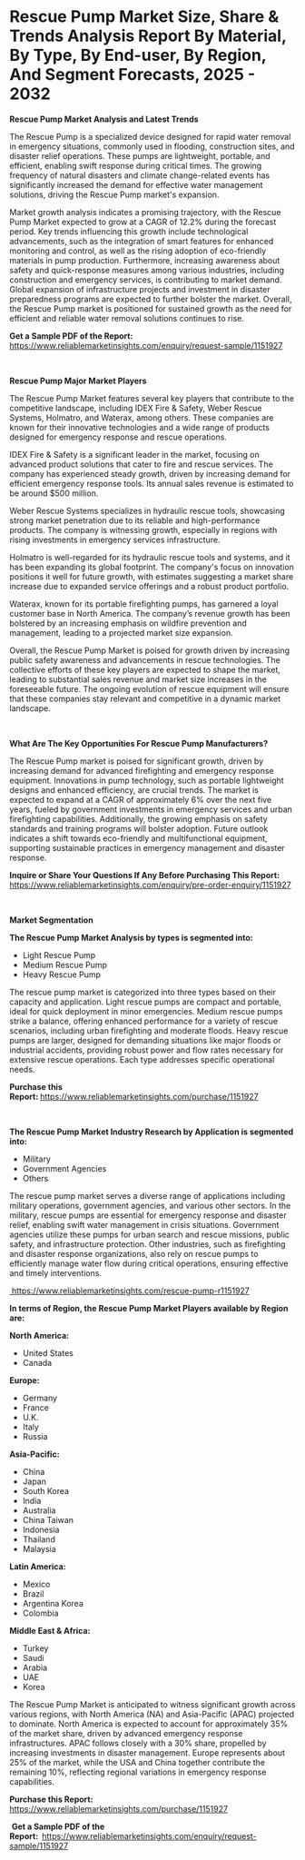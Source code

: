<p><h1>Rescue Pump Market Size, Share & Trends Analysis Report By Material, By Type, By End-user, By Region, And Segment Forecasts, 2025 - 2032</h1></p><p><strong>Rescue Pump Market Analysis and Latest Trends</strong></p>
<p><p>The Rescue Pump is a specialized device designed for rapid water removal in emergency situations, commonly used in flooding, construction sites, and disaster relief operations. These pumps are lightweight, portable, and efficient, enabling swift response during critical times. The growing frequency of natural disasters and climate change-related events has significantly increased the demand for effective water management solutions, driving the Rescue Pump market's expansion.</p><p>Market growth analysis indicates a promising trajectory, with the Rescue Pump Market expected to grow at a CAGR of 12.2% during the forecast period. Key trends influencing this growth include technological advancements, such as the integration of smart features for enhanced monitoring and control, as well as the rising adoption of eco-friendly materials in pump production. Furthermore, increasing awareness about safety and quick-response measures among various industries, including construction and emergency services, is contributing to market demand. Global expansion of infrastructure projects and investment in disaster preparedness programs are expected to further bolster the market. Overall, the Rescue Pump market is positioned for sustained growth as the need for efficient and reliable water removal solutions continues to rise.</p></p>
<p><strong>Get a Sample PDF of the Report:&nbsp;</strong> <a href="https://www.reliablemarketinsights.com/enquiry/request-sample/1151927?utm_campaign=2210&utm_medium=2&utm_source=Github&utm_content=ia&utm_term=16042025&utm_id=rescue-pump">https://www.reliablemarketinsights.com/enquiry/request-sample/1151927</a></p>
<p>&nbsp;</p>
<p><strong>Rescue Pump Major Market Players</strong></p>
<p><p>The Rescue Pump Market features several key players that contribute to the competitive landscape, including IDEX Fire & Safety, Weber Rescue Systems, Holmatro, and Waterax, among others. These companies are known for their innovative technologies and a wide range of products designed for emergency response and rescue operations.</p><p>IDEX Fire & Safety is a significant leader in the market, focusing on advanced product solutions that cater to fire and rescue services. The company has experienced steady growth, driven by increasing demand for efficient emergency response tools. Its annual sales revenue is estimated to be around $500 million.</p><p>Weber Rescue Systems specializes in hydraulic rescue tools, showcasing strong market penetration due to its reliable and high-performance products. The company is witnessing growth, especially in regions with rising investments in emergency services infrastructure.</p><p>Holmatro is well-regarded for its hydraulic rescue tools and systems, and it has been expanding its global footprint. The company's focus on innovation positions it well for future growth, with estimates suggesting a market share increase due to expanded service offerings and a robust product portfolio.</p><p>Waterax, known for its portable firefighting pumps, has garnered a loyal customer base in North America. The company’s revenue growth has been bolstered by an increasing emphasis on wildfire prevention and management, leading to a projected market size expansion.</p><p>Overall, the Rescue Pump Market is poised for growth driven by increasing public safety awareness and advancements in rescue technologies. The collective efforts of these key players are expected to shape the market, leading to substantial sales revenue and market size increases in the foreseeable future. The ongoing evolution of rescue equipment will ensure that these companies stay relevant and competitive in a dynamic market landscape.</p></p>
<p>&nbsp;</p>
<p><strong>What Are The Key Opportunities For Rescue Pump Manufacturers?</strong></p>
<p><p>The Rescue Pump market is poised for significant growth, driven by increasing demand for advanced firefighting and emergency response equipment. Innovations in pump technology, such as portable lightweight designs and enhanced efficiency, are crucial trends. The market is expected to expand at a CAGR of approximately 6% over the next five years, fueled by government investments in emergency services and urban firefighting capabilities. Additionally, the growing emphasis on safety standards and training programs will bolster adoption. Future outlook indicates a shift towards eco-friendly and multifunctional equipment, supporting sustainable practices in emergency management and disaster response.</p></p>
<p><strong>Inquire or Share Your Questions If Any Before Purchasing This Report:</strong> <a href="https://www.reliablemarketinsights.com/enquiry/pre-order-enquiry/1151927?utm_campaign=2210&utm_medium=2&utm_source=Github&utm_content=ia&utm_term=16042025&utm_id=rescue-pump">https://www.reliablemarketinsights.com/enquiry/pre-order-enquiry/1151927</a></p>
<p>&nbsp;</p>
<p><strong>Market Segmentation</strong></p>
<p><strong>The Rescue Pump Market Analysis by types is segmented into:</strong></p>
<p><ul><li>Light Rescue Pump</li><li>Medium Rescue Pump</li><li>Heavy Rescue Pump</li></ul></p>
<p><p>The rescue pump market is categorized into three types based on their capacity and application. Light rescue pumps are compact and portable, ideal for quick deployment in minor emergencies. Medium rescue pumps strike a balance, offering enhanced performance for a variety of rescue scenarios, including urban firefighting and moderate floods. Heavy rescue pumps are larger, designed for demanding situations like major floods or industrial accidents, providing robust power and flow rates necessary for extensive rescue operations. Each type addresses specific operational needs.</p></p>
<p><strong>Purchase this Report:&nbsp;</strong><a href="https://www.reliablemarketinsights.com/purchase/1151927?utm_campaign=2210&utm_medium=2&utm_source=Github&utm_content=ia&utm_term=16042025&utm_id=rescue-pump">https://www.reliablemarketinsights.com/purchase/1151927</a></p>
<p>&nbsp;</p>
<p><strong>The Rescue Pump Market Industry Research by Application is segmented into:</strong></p>
<p><ul><li>Military</li><li>Government Agencies</li><li>Others</li></ul></p>
<p><p>The rescue pump market serves a diverse range of applications including military operations, government agencies, and various other sectors. In the military, rescue pumps are essential for emergency response and disaster relief, enabling swift water management in crisis situations. Government agencies utilize these pumps for urban search and rescue missions, public safety, and infrastructure protection. Other industries, such as firefighting and disaster response organizations, also rely on rescue pumps to efficiently manage water flow during critical operations, ensuring effective and timely interventions.</p></p>
<p><a href="https://www.reliablemarketinsights.com/rescue-pump-r1151927?utm_campaign=2210&utm_medium=2&utm_source=Github&utm_content=ia&utm_term=16042025&utm_id=rescue-pump">&nbsp;https://www.reliablemarketinsights.com/rescue-pump-r1151927</a></p>
<p><strong>In terms of Region, the Rescue Pump Market Players available by Region are:</strong></p>
<p>
    <p> <strong> North America: </strong>
        <ul>
            <li>United States</li>
            <li>Canada</li>
        </ul>
        </p> 
    <p> <strong> Europe: </strong>
        <ul>
            <li>Germany</li>
            <li>France</li>
            <li>U.K.</li>
            <li>Italy</li>
            <li>Russia</li>
        </ul>
        </p> 
    <p> <strong> Asia-Pacific: </strong>
        <ul>
            <li>China</li>
            <li>Japan</li>
            <li>South Korea</li>
            <li>India</li>
            <li>Australia</li>
            <li>China Taiwan</li>
            <li>Indonesia</li>
            <li>Thailand</li>
            <li>Malaysia</li>
        </ul>
        </p> 
    <p> <strong> Latin America: </strong>
        <ul>
            <li>Mexico</li>
            <li>Brazil</li>
            <li>Argentina Korea</li>
            <li>Colombia</li>
        </ul>
        </p> 
    <p> <strong> Middle East & Africa: </strong>
        <ul>
            <li>Turkey</li>
            <li>Saudi</li>
            <li>Arabia</li>
            <li>UAE</li>
            <li>Korea</li>
        </ul>
    </p>
    </p>
<p><p>The Rescue Pump Market is anticipated to witness significant growth across various regions, with North America (NA) and Asia-Pacific (APAC) projected to dominate. North America is expected to account for approximately 35% of the market share, driven by advanced emergency response infrastructures. APAC follows closely with a 30% share, propelled by increasing investments in disaster management. Europe represents about 25% of the market, while the USA and China together contribute the remaining 10%, reflecting regional variations in emergency response capabilities.</p></p>
<p><strong>Purchase this Report: </strong><a href="https://www.reliablemarketinsights.com/purchase/1151927?utm_campaign=2210&utm_medium=2&utm_source=Github&utm_content=ia&utm_term=16042025&utm_id=rescue-pump">https://www.reliablemarketinsights.com/purchase/1151927</a></p>
<p>&nbsp;<strong>Get a Sample PDF of the Report:&nbsp;&nbsp;</strong><a href="https://www.reliablemarketinsights.com/enquiry/request-sample/1151927?utm_campaign=2210&utm_medium=2&utm_source=Github&utm_content=ia&utm_term=16042025&utm_id=rescue-pump">https://www.reliablemarketinsights.com/enquiry/request-sample/1151927</a></p>
<p><strong></strong></p>
<p><p></p><p></p><p></p></p>